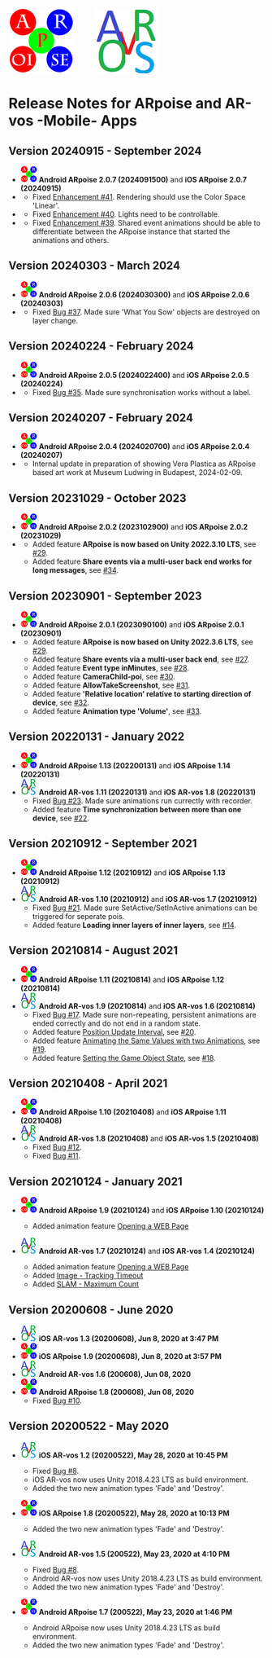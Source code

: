 ![ARpoise Logo](/images/arpoise_logo_rgb-128.png)  &nbsp;&nbsp;&nbsp;&nbsp;&nbsp;&nbsp;&nbsp;&nbsp;&nbsp;  ![AR-vos Logo](/images/arvos_logo_rgb-weiss128.png)
# Release Notes for ARpoise and AR-vos -Mobile- Apps

## Version 20240915 - September 2024
- ![ARpoise Logo](/images/arpoise_logo_rgb-32.png) **Android ARpoise 2.0.7 (2024091500)** and **iOS ARpoise 2.0.7 (20240915)**
- - Fixed [Enhancement #41](https://github.com/ARPOISE/ARpoise/issues/41). Rendering should use the Color Space 'Linear'.
- - Fixed [Enhancement #40](https://github.com/ARPOISE/ARpoise/issues/40). Lights need to be controllable.
- - Fixed [Enhancement #39](https://github.com/ARPOISE/ARpoise/issues/39). Shared event animations should be able to differentiate between the ARpoise instance that started the animations and others.

## Version 20240303 - March 2024
- ![ARpoise Logo](/images/arpoise_logo_rgb-32.png) **Android ARpoise 2.0.6 (2024030300)** and **iOS ARpoise 2.0.6 (20240303)**
- - Fixed [Bug #37](https://github.com/ARPOISE/ARpoise/issues/37). Made sure 'What You Sow' objects are destroyed on layer change.
  
## Version 20240224 - February 2024
- ![ARpoise Logo](/images/arpoise_logo_rgb-32.png) **Android ARpoise 2.0.5 (2024022400)** and **iOS ARpoise 2.0.5 (20240224)**
- - Fixed [Bug #35](https://github.com/ARPOISE/ARpoise/issues/35). Made sure synchronisation works without a label.

## Version 20240207 - February 2024
- ![ARpoise Logo](/images/arpoise_logo_rgb-32.png) **Android ARpoise 2.0.4 (2024020700)** and **iOS ARpoise 2.0.4 (20240207)**
- - Internal update in preparation of showing Vera Plastica as ARpoise based art work at Museum Ludwing in Budapest, 2024-02-09.

## Version 20231029 - October 2023
- ![ARpoise Logo](/images/arpoise_logo_rgb-32.png) **Android ARpoise 2.0.2 (2023102900)** and **iOS ARpoise 2.0.2 (20231029)**
- - Added feature **ARpoise is now based on Unity 2022.3.10 LTS**, see [#29](https://github.com/ARPOISE/ARpoise/issues/29).
  - Added feature **Share events via a multi-user back end works for long messages**, see [#34](https://github.com/ARPOISE/ARpoise/issues/34).

## Version 20230901 - September 2023
- ![ARpoise Logo](/images/arpoise_logo_rgb-32.png) **Android ARpoise 2.0.1 (2023090100)** and **iOS ARpoise 2.0.1 (20230901)**
- - Added feature **ARpoise is now based on Unity 2022.3.6 LTS**, see [#29](https://github.com/ARPOISE/ARpoise/issues/29).
  - Added feature **Share events via a multi-user back end**, see [#27](https://github.com/ARPOISE/ARpoise/issues/27).
  - Added feature **Event type inMinutes**, see [#28](https://github.com/ARPOISE/ARpoise/issues/28).
  - Added feature **CameraChild-poi**, see [#30](https://github.com/ARPOISE/ARpoise/issues/30).
  - Added feature **AllowTakeScreenshot**, see [#31](https://github.com/ARPOISE/ARpoise/issues/31).
  - Added feature **'Relative location' relative to starting direction of device**, see [#32](https://github.com/ARPOISE/ARpoise/issues/32).
  - Added feature **Animation type 'Volume'**, see [#33](https://github.com/ARPOISE/ARpoise/issues/33).
    
## Version 20220131 - January 2022
- ![ARpoise Logo](/images/arpoise_logo_rgb-32.png) **Android ARpoise 1.13 (202200131)** and **iOS ARpoise 1.14 (20220131)**
- ![AR-vos Logo](/images/arvos_logo_rgb-weiss32.png) **Android AR-vos 1.11 (20220131)** and **iOS AR-vos 1.8 (20220131)**
  - Fixed [Bug #23](https://github.com/ARPOISE/ARpoise/issues/23). Made sure animations run currectly with recorder.
  - Added feature **Time synchronization between more than one device**, see [#22](https://github.com/ARPOISE/ARpoise/issues/22).

## Version 20210912 - September 2021
- ![ARpoise Logo](/images/arpoise_logo_rgb-32.png) **Android ARpoise 1.12 (20210912)** and **iOS ARpoise 1.13 (20210912)**
- ![AR-vos Logo](/images/arvos_logo_rgb-weiss32.png) **Android AR-vos 1.10 (20210912)** and **iOS AR-vos 1.7 (20210912)**
  - Fixed [Bug #21](https://github.com/ARPOISE/ARpoise/issues/21). Made sure SetActive/SetInActive animations can be triggered for seperate pois.
  - Added feature **Loading inner layers of inner layers**, see [#14](https://github.com/ARPOISE/ARpoise/issues/14).

## Version 20210814 - August 2021
- ![ARpoise Logo](/images/arpoise_logo_rgb-32.png) **Android ARpoise 1.11 (20210814)** and **iOS ARpoise 1.12 (20210814)**
- ![AR-vos Logo](/images/arvos_logo_rgb-weiss32.png) **Android AR-vos 1.9 (20210814)** and **iOS AR-vos 1.6 (20210814)**
  - Fixed [Bug #17](https://github.com/ARPOISE/ARpoise/issues/17). Made sure non-repeating, persistent animations are ended correctly and do not end in a random state.
  - Added feature [Position Update Interval](https://github.com/ARPOISE/ARpoise/blob/master/php/porpoise/README.md#optional-layer-parameters), see [#20](https://github.com/ARPOISE/ARpoise/issues/20).
  - Added feature [Animating the Same Values with two Animations](https://github.com/ARPOISE/ARpoise/blob/master/php/porpoise/README.md#animating-the-same-values-with-two-animations), see [#19](https://github.com/ARPOISE/ARpoise/issues/19).
  - Added feature [Setting the Game Object State](https://github.com/ARPOISE/ARpoise/blob/master/php/porpoise/README.md#setting-the-game-object-state), see [#18](https://github.com/ARPOISE/ARpoise/issues/18).

## Version 20210408 - April 2021
- ![ARpoise Logo](/images/arpoise_logo_rgb-32.png) **Android ARpoise 1.10 (20210408)** and **iOS ARpoise 1.11 (20210408)** 
- ![AR-vos Logo](/images/arvos_logo_rgb-weiss32.png) **Android AR-vos 1.8 (20210408)** and **iOS AR-vos 1.5 (20210408)**
  - Fixed [Bug #12](https://github.com/ARPOISE/ARpoise/issues/12).
  - Fixed [Bug #11](https://github.com/ARPOISE/ARpoise/issues/11).
  
## Version 20210124 - January 2021
- ![ARpoise Logo](/images/arpoise_logo_rgb-32.png) **Android ARpoise 1.9 (20210124)** and **iOS ARpoise 1.10 (20210124)**
  - Added animation feature [Opening a WEB Page](https://github.com/ARPOISE/ARpoise/blob/master/php/porpoise/README.md#opening-a-web-page)
  
- ![AR-vos Logo](/images/arvos_logo_rgb-weiss32.png) **Android AR-vos 1.7 (20210124)** and **iOS AR-vos 1.4 (20210124)**
  - Added animation feature [Opening a WEB Page](https://github.com/ARPOISE/ARpoise/blob/master/php/porpoise/README.md#opening-a-web-page)
  - Added [Image - Tracking Timeout](https://github.com/ARPOISE/ARpoise/blob/master/php/porpoise/README.md#explanation-2)
  - Added [SLAM - Maximum Count](https://github.com/ARPOISE/ARpoise/blob/master/php/porpoise/README.md#explanation-2)
  
## Version 20200608 - June 2020
- ![AR-vos Logo](/images/arvos_logo_rgb-weiss32.png) **iOS AR-vos 1.3 (20200608), Jun 8, 2020 at 3:47 PM**
- ![ARpoise Logo](/images/arpoise_logo_rgb-32.png) **iOS ARpoise 1.9 (20200608), Jun 8, 2020 at 3:57 PM**
- ![AR-vos Logo](/images/arvos_logo_rgb-weiss32.png) **Android AR-vos 1.6 (200608), Jun 08, 2020**
- ![ARpoise Logo](/images/arpoise_logo_rgb-32.png) **Android ARpoise 1.8 (200608), Jun 08, 2020**
  - Fixed [Bug #10](https://github.com/ARPOISE/ARpoise/issues/10).
  
## Version 20200522 - May 2020
- ![AR-vos Logo](/images/arvos_logo_rgb-weiss32.png) **iOS AR-vos 1.2 (20200522), May 28, 2020 at 10:45 PM**
  - Fixed [Bug #8](https://github.com/ARPOISE/ARpoise/issues/8).
  - iOS AR-vos now uses Unity 2018.4.23 LTS as build environment.
  - Added the two new animation types 'Fade' and 'Destroy'.

- ![ARpoise Logo](/images/arpoise_logo_rgb-32.png) **iOS ARpoise 1.8 (20200522), May 28, 2020 at 10:13 PM**
  - Added the two new animation types 'Fade' and 'Destroy'.

- ![AR-vos Logo](/images/arvos_logo_rgb-weiss32.png) **Android AR-vos 1.5 (200522), May 23, 2020 at 4:10 PM**
  - Fixed [Bug #8](https://github.com/ARPOISE/ARpoise/issues/8).
  - Android AR-vos now uses Unity 2018.4.23 LTS as build environment.
  - Added the two new animation types 'Fade' and 'Destroy'. 

- ![ARpoise Logo](/images/arpoise_logo_rgb-32.png) **Android ARpoise 1.7 (200522), May 23, 2020 at 1:46 PM**
  - Android ARpoise now uses Unity 2018.4.23 LTS as build environment.
  - Added the two new animation types 'Fade' and 'Destroy'.
